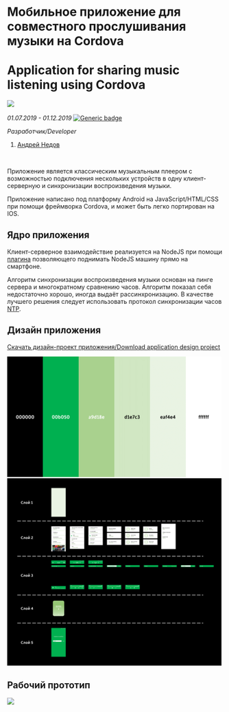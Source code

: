 # Мобильное приложение для совместного прослушивания музыки на Cordova<br/><br/>Application for sharing music listening using Cordova
<img src="/imgs/img1.png" width="800"/>

*01.07.2019 - 01.12.2019*  [![Generic badge](https://img.shields.io/badge/Status-Closed-red.svg)](https://shields.io/)<br/>

*Разработчик/Developer*
1. [Андрей Недов](https://github.com/Andrey-Nedov-is-a-human)
<br/>

Приложение является классическим музыкальным плеером с возможностью подключения нескольких устройств в одну клиент-серверную и синхронизации воспроизведения музыки.

Приложение написано под платформу Android на JavaScript/HTML/CSS при помощи фреймворка Cordova, и может быть легко портирован на IOS.

## Ядро приложения

Клиент-серверное взаимодействие реализуется на NodeJS при помощи [плагина](https://www.npmjs.com/package/nodejs-mobile-cordova) позволяющего поднимать NodeJS машину прямо на
смартфоне.

Алгоритм синхронизации воспроизведения музыки основан на пинге сервера и многократному сравнению часов. Алгоритм показал себя недостаточно хорошо, иногда выдаёт рассинхронизацию. В качестве лучшего решения следует использовать протокол синхронизации часов [NTP](https://en.wikipedia.org/wiki/Network_Time_Protocol).

## Дизайн приложения
[Скачать дизайн-проект приложения/Download application design project](https://github.com/Andrey-Nedov-is-a-human/Favn-App-Cordova/tree/main/imgs/Lookbook.pdf)

<img src="/imgs/img3.png" width="500"/>

<img src="/imgs/img2.png" width="500"/>

## Рабочий прототип


<img src="/imgs/img.gif" width="200"/>



